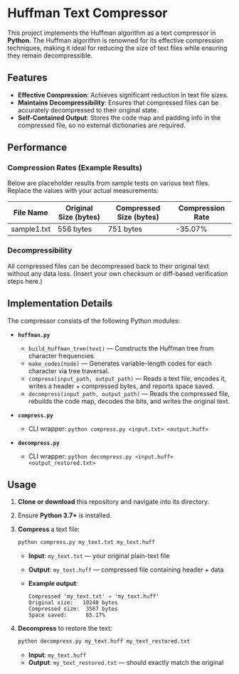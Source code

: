 # Huffman Text Compressor

This project implements the Huffman algorithm as a text compressor in **Python**. The Huffman algorithm is renowned for its effective compression techniques, making it ideal for reducing the size of text files while ensuring they remain decompressible.

## Features

* **Effective Compression**: Achieves significant reduction in text file sizes.
* **Maintains Decompressibility**: Ensures that compressed files can be accurately decompressed to their original state.
* **Self-Contained Output**: Stores the code map and padding info in the compressed file, so no external dictionaries are required.

## Performance

### Compression Rates (Example Results)

Below are placeholder results from sample tests on various text files. Replace the values with your actual measurements:

| File Name   | Original Size (bytes) | Compressed Size (bytes) | Compression Rate |
| ----------- | --------------------- | ----------------------- | ---------------- |
| sample1.txt | 556 bytes             | 751 bytes               | -35.07%          |

### Decompressibility

All compressed files can be decompressed back to their original text without any data loss. (Insert your own checksum or diff-based verification steps here.)

## Implementation Details

The compressor consists of the following Python modules:

* **`huffman.py`**

  * `build_huffman_tree(text)` — Constructs the Huffman tree from character frequencies.
  * `make_codes(node)` — Generates variable-length codes for each character via tree traversal.
  * `compress(input_path, output_path)` — Reads a text file, encodes it, writes a header + compressed bytes, and reports space saved.
  * `decompress(input_path, output_path)` — Reads the compressed file, rebuilds the code map, decodes the bits, and writes the original text.

* **`compress.py`**

  * CLI wrapper: `python compress.py <input.txt> <output.huff>`

* **`decompress.py`**

  * CLI wrapper: `python decompress.py <input.huff> <output_restored.txt>`

## Usage

1. **Clone or download** this repository and navigate into its directory.

2. Ensure **Python 3.7+** is installed.

3. **Compress** a text file:

   ```bash
   python compress.py my_text.txt my_text.huff
   ```

   * **Input**: `my_text.txt` — your original plain-text file
   * **Output**: `my_text.huff` — compressed file containing header + data
   * **Example output**:

     ```
     Compressed 'my_text.txt' → 'my_text.huff'
     Original size:   10240 bytes
     Compressed size:  3567 bytes
     Space saved:      65.17%
     ```

4. **Decompress** to restore the text:

   ```bash
   python decompress.py my_text.huff my_text_restored.txt
   ```

   * **Input**: `my_text.huff`
   * **Output**: `my_text_restored.txt` — should exactly match the original


